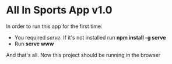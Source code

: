 # All In Sports App v1.0
In order to run this app for the first time:
- You required *serve*. If it's not installed run **npm install -g serve**
- Run **serve www**

And that's all. Now this project should be running in the browser
